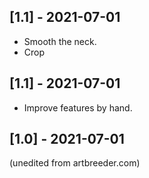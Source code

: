## [1.1] - 2021-07-01
- Smooth the neck.
- Crop

## [1.1] - 2021-07-01
- Improve features by hand.

## [1.0] - 2021-07-01
(unedited from artbreeder.com)
